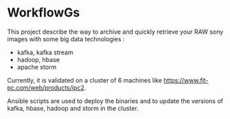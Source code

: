 # WorkflowGs

This project describe the way to archive and quickly retrieve your RAW sony images with some big data technologies :
- kafka, kafka stream
- hadoop, hbase
- apache storm

Currently, it is validated on a cluster of 6 machines like https://www.fit-pc.com/web/products/ipc2.

Ansible scripts are used to deploy the binaries and to update the versions of kafka, hbase, hadoop and storm in the cluster.
